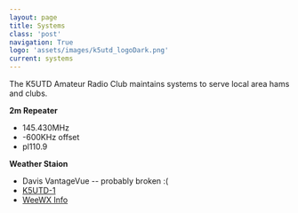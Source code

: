 ```yaml
---
layout: page
title: Systems
class: 'post'
navigation: True
logo: 'assets/images/k5utd_logoDark.png'
current: systems
---
```


The K5UTD Amateur Radio Club maintains systems to serve local area hams and clubs.

**2m Repeater**

* 145.430MHz
* -600KHz offset
* pl110.9

**Weather Staion**

* Davis VantageVue -- probably broken :(
* [K5UTD-1](http://aprs.fi/info/K5UTD-1)
* [WeeWX Info](http://www.thathamkid.com/k5utd/wx/)
